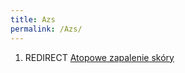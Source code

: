 ```yaml
---
title: Azs
permalink: /Azs/
---
```


1.  REDIRECT [Atopowe zapalenie skóry](/atopedia/Atopowe_zapalenie_skóry "wikilink")
